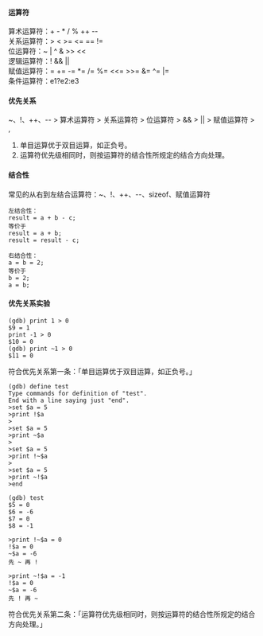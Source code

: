 #### 运算符  
算术运算符：+ - * / % ++ --  
关系运算符：> < >= <= == !=  
位运算符：~ | ^ & >> <<  
逻辑运算符：! && ||  
赋值运算符：= += -= *= /= %= <<= >>= &= ^= |=  
条件运算符：e1?e2:e3  
  
#### 优先关系  
~、!、++、-- > 算术运算符 > 关系运算符 > 位运算符 > && > || > 赋值运算符 > ,  
1. 单目运算优于双目运算，如正负号。  
2. 运算符优先级相同时，则按运算符的结合性所规定的结合方向处理。  
  
#### 结合性  
常见的从右到左结合运算符：~、!、++、--、sizeof、赋值运算符  
```  
左结合性：  
result = a + b - c;  
等价于  
result = a + b;  
result = result - c;  
  
右结合性：  
a = b = 2;  
等价于  
b = 2;  
a = b;  
```  
#### 优先关系实验  
```  
(gdb) print 1 > 0  
$9 = 1  
print -1 > 0  
$10 = 0  
(gdb) print ~1 > 0  
$11 = 0  
```  
符合优先关系第一条：「单目运算优于双目运算，如正负号。」  
```  
(gdb) define test  
Type commands for definition of "test".  
End with a line saying just "end".  
>set $a = 5  
>print !$a  
>  
>set $a = 5  
>print ~$a  
>  
>set $a = 5  
>print !~$a  
>  
>set $a = 5  
>print ~!$a  
>end  
  
(gdb) test  
$5 = 0  
$6 = -6  
$7 = 0  
$8 = -1  
  
>print !~$a = 0  
!$a = 0  
~$a = -6  
先 ~ 再 !  
  
>print ~!$a = -1  
!$a = 0  
~$a = -6  
先 ! 再 ~  
```  
符合优先关系第二条：「运算符优先级相同时，则按运算符的结合性所规定的结合方向处理。」  